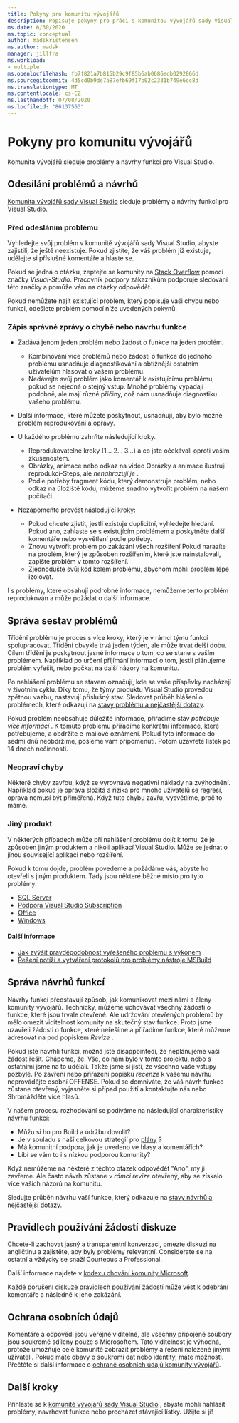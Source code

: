 ```yaml
---
title: Pokyny pro komunitu vývojářů
description: Popisuje pokyny pro práci s komunitou vývojářů sady Visual Studio.
ms.date: 6/30/2020
ms.topic: conceptual
author: madskristensen
ms.author: madsk
manager: jillfra
ms.workload:
- multiple
ms.openlocfilehash: fb7f821a7b815b29c9f85b6ab0686edb0292866d
ms.sourcegitcommit: 4d5cd0b9de7a87efb69f17b02c2331b749e6ec8d
ms.translationtype: MT
ms.contentlocale: cs-CZ
ms.lasthandoff: 07/08/2020
ms.locfileid: "86137563"
---
```

# <a name="developer-community-guidelines"></a>Pokyny pro komunitu vývojářů

Komunita vývojářů sleduje problémy a návrhy funkcí pro Visual Studio.

## <a name="submitting-problems-and-suggestions"></a>Odesílání problémů a návrhů

[Komunita vývojářů sady Visual Studio](https://developercommunity.visualstudio.com/) sleduje problémy a návrhy funkcí pro Visual Studio.

### <a name="before-submitting-an-issue"></a>Před odesláním problému

Vyhledejte svůj problém v komunitě vývojářů sady Visual Studio, abyste zajistili, že ještě neexistuje. Pokud zjistíte, že váš problém již existuje, udělejte si příslušné komentáře a hlaste se.

Pokud se jedná o otázku, zeptejte se komunity na [Stack Overflow](https://stackoverflow.com/questions/tagged/visual-studio?tab=Newest) pomocí značky _Visual-Studio_. Pracovník podpory zákazníkům podporuje sledování této značky a pomůže vám na otázky odpovědět.

Pokud nemůžete najít existující problém, který popisuje vaši chybu nebo funkci, odešlete problém pomocí níže uvedených pokynů.

### <a name="writing-a-good-bug-report-or-feature-suggestion"></a>Zápis správné zprávy o chybě nebo návrhu funkce

- Zadává jenom jeden problém nebo žádost o funkce na jeden problém.

  - Kombinování více problémů nebo žádostí o funkce do jednoho problému usnadňuje diagnostikování a obtížnější ostatním uživatelům hlasovat o vašem problému.
  - Nedávejte svůj problém jako komentář k existujícímu problému, pokud se nejedná o stejný vstup. Mnohé problémy vypadají podobně, ale mají různé příčiny, což nám usnadňuje diagnostiku vašeho problému.

- Další informace, které můžete poskytnout, usnadňují, aby bylo možné problém reprodukování a opravy.
- U každého problému zahrňte následující kroky.

  - Reprodukovatelné kroky (1... 2... 3...) a co jste očekávali oproti vašim zkušenostem.
  - Obrázky, animace nebo odkaz na video Obrázky a animace ilustrují reprodukci-Steps, ale _nenahrazují je_ .
  - Podle potřeby fragment kódu, který demonstruje problém, nebo odkaz na úložiště kódu, můžeme snadno vytvořit problém na našem počítači.

- Nezapomeňte provést následující kroky:

  - Pokud chcete zjistit, jestli existuje duplicitní, vyhledejte hledání. Pokud ano, zahlaste se s existujícím problémem a poskytněte další komentáře nebo vysvětlení podle potřeby.
  - Znovu vytvořit problém po zakázání všech rozšíření Pokud narazíte na problém, který je způsoben rozšířením, které jste nainstalovali, zapište problém v tomto rozšíření.
  - Zjednodušte svůj kód kolem problému, abychom mohli problém lépe izolovat.

I s problémy, které obsahují podrobné informace, nemůžeme tento problém reprodukován a může požádat o další informace.

## <a name="managing-problem-reports"></a>Správa sestav problémů

Třídění problému je proces s více kroky, který je v rámci týmu funkcí spolupracovat. Třídění obvykle trvá jeden týden, ale může trvat delší dobu. Cílem třídění je poskytnout jasné informace o tom, co se stane s vaším problémem. Například po určení příjímání informací o tom, jestli plánujeme problém vyřešit, nebo počkat na další názory na komunitu.

Po nahlášení problému se stavem označují, kde se vaše příspěvky nacházejí v životním cyklu. Díky tomu, že týmy produktu Visual Studio provedou zpětnou vazbu, nastavují příslušný stav. Sledovat průběh hlášení o problémech, které odkazují na [stavy problému a nejčastější dotazy](https://docs.microsoft.com/visualstudio/ide/report-a-problem).

Pokud problém neobsahuje důležité informace, přiřadíme stav _potřebuje více informací_ . K tomuto problému přiřadíme konkrétní informace, které potřebujeme, a obdržíte e-mailové oznámení. Pokud tyto informace do sedmi dnů neobdržíme, pošleme vám připomenutí. Potom uzavřete lístek po 14 dnech nečinnosti.

### <a name="wont-fix-bugs"></a>Neopraví chyby

Některé chyby zavřou, když se vyrovnává negativní náklady na zvýhodnění. Například pokud je oprava složitá a rizika pro mnoho uživatelů se regresí, oprava nemusí být přiměřená. Když tuto chybu zavřu, vysvětlíme, proč to máme.

### <a name="other-product"></a>Jiný produkt

V některých případech může při nahlášení problému dojít k tomu, že je způsoben jiným produktem a nikoli aplikací Visual Studio. Může se jednat o jinou související aplikaci nebo rozšíření. 

Pokud k tomu dojde, problém povedeme a požádáme vás, abyste ho otevřeli s jiným produktem. Tady jsou některé běžné místo pro tyto problémy:

* [SQL Server](https://feedback.azure.com/forums/908035-sql-server)
* [Podpora Visual Studio Subscription](https://feedback.azure.com/forums/908035-sql-server)
* [Office](https://support.office.com/article/how-do-i-give-feedback-on-microsoft-office-2b102d44-b43f-4dd2-9ff4-23cf144cfb11)
* [Windows](https://support.microsoft.com/help/4021566/windows-10-send-feedback-to-microsoft-with-feedback-hub-app)

#### <a name="additional-information"></a>Další informace

- [Jak zvýšit pravděpodobnost vyřešeného problému s výkonem](https://docs.microsoft.com/visualstudio/ide/how-to-increase-chances-of-performance-issue-being-fixed)
- [Řešení potíží a vytváření protokolů pro problémy nástroje MSBuild](https://docs.microsoft.com/visualstudio/ide/msbuild-logs)

## <a name="managing-feature-suggestions"></a>Správa návrhů funkcí

Návrhy funkcí představují způsob, jak komunikovat mezi námi a členy komunity vývojářů. Technicky, můžeme uchovávat všechny žádosti o funkce, které jsou trvale otevřené. Ale udržování otevřených problémů by mělo omezit viditelnost komunity na skutečný stav funkce. Proto jsme uzavřeli žádosti o funkce, které neřešíme a přiřadíme funkce, které můžeme adresovat na pod popiskem _Revize_ .

Pokud jste navrhli funkci, možná jste disappointedi, že neplánujeme vaši žádost řešit. Chápeme, že. Vše, co nám bylo v tomto projektu, nebo s ostatními jsme na to udělali. Takže jsme si jisti, že všechno vaše vstupy pozbylé. Po zavření nebo přiřazení popisku _recenze_ k vašemu návrhu neprovádějte osobní OFFENSE. Pokud se domníváte, že váš návrh funkce zůstane otevřený, vyjasněte si případ použití a kontaktujte nás nebo Shromážděte více hlasů.

V našem procesu rozhodování se podíváme na následující charakteristiky návrhu funkcí:

- Můžu si ho pro Build a údržbu dovolit?
- Je v souladu s naší celkovou strategií pro [plány](https://docs.microsoft.com/visualstudio/productinfo/vs-roadmap) ?
- Má komunitní podpora, jak je uvedeno ve hlasy a komentářích?
- Líbí se vám to i s nízkou podporou komunity?

Když nemůžeme na některé z těchto otázek odpovědět "Ano", my ji zavřeme. Ale často návrh zůstane _v rámci revize_ otevřený, aby se získalo více vašich názorů na komunitu.

Sledujte průběh návrhu vaší funkce, který odkazuje na [stavy návrhů a nejčastější dotazy](https://docs.microsoft.com/visualstudio/ide/report-a-problem).

## <a name="discussion-etiquette"></a>Pravidlech používání žádostí diskuze

Chcete-li zachovat jasný a transparentní konverzaci, omezte diskuzi na angličtinu a zajistěte, aby byly problémy relevantní. Considerate se na ostatní a vždycky se snaží Courteous a Professional.

Další informace najdete v [kodexu chování komunity Microsoft](https://answers.microsoft.com/en-us/page/codeofconduct).

Každé porušení diskuze pravidlech používání žádostí může vést k odebrání komentáře a následně k jeho zakázání.

## <a name="data-privacy"></a>Ochrana osobních údajů

Komentáře a odpovědi jsou veřejně viditelné, ale všechny připojené soubory jsou soukromě sdíleny pouze s Microsoftem. Tato viditelnost je výhodná, protože umožňuje celé komunitě zobrazit problémy a řešení nalezené jinými uživateli. Pokud máte obavy o soukromí dat nebo identity, máte možnosti. Přečtěte si další informace o [ochraně osobních údajů komunity vývojářů](https://docs.microsoft.com/visualstudio/ide/developer-community-privacy).

## <a name="next-steps"></a>Další kroky

Přihlaste se k [komunitě vývojářů sady Visual Studio](https://developercommunity.visualstudio.com/) , abyste mohli nahlásit problémy, navrhovat funkce nebo procházet stávající lístky. Užijte si ji!
